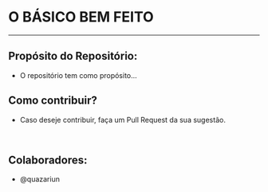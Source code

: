 # O BÁSICO BEM FEITO
---
## Propósito do Repositório:
-	O repositório tem como propósito...


## Como contribuir?
- Caso deseje contribuir, faça um Pull Request da sua sugestão.
<br>

## Colaboradores:
- @quazariun